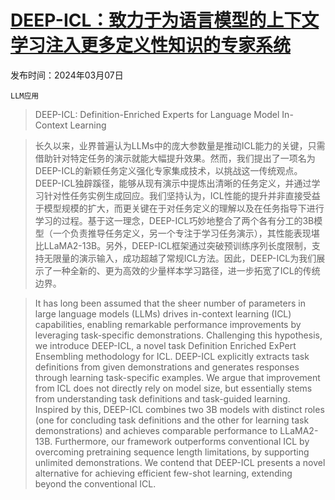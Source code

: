 # [DEEP-ICL：致力于为语言模型的上下文学习注入更多定义性知识的专家系统](https://arxiv.org/abs/2403.04233)

发布时间：2024年03月07日

`LLM应用`

> DEEP-ICL: Definition-Enriched Experts for Language Model In-Context Learning

> 长久以来，业界普遍认为LLMs中的庞大参数量是推动ICL能力的关键，只需借助针对特定任务的演示就能大幅提升效果。然而，我们提出了一项名为DEEP-ICL的新颖任务定义强化专家集成技术，以挑战这一传统观点。DEEP-ICL独辟蹊径，能够从现有演示中提炼出清晰的任务定义，并通过学习针对性任务实例生成回应。我们坚持认为，ICL性能的提升并非直接受益于模型规模的扩大，而更关键在于对任务定义的理解以及在任务指导下进行学习的过程。基于这一理念，DEEP-ICL巧妙地整合了两个各有分工的3B模型（一个负责推导任务定义，另一个专注于学习任务演示），其性能表现堪比LLaMA2-13B。另外，DEEP-ICL框架通过突破预训练序列长度限制，支持无限量的演示输入，成功超越了常规ICL方法。因此，DEEP-ICL为我们展示了一种全新的、更为高效的少量样本学习路径，进一步拓宽了ICL的传统边界。

> It has long been assumed that the sheer number of parameters in large language models (LLMs) drives in-context learning (ICL) capabilities, enabling remarkable performance improvements by leveraging task-specific demonstrations. Challenging this hypothesis, we introduce DEEP-ICL, a novel task Definition Enriched ExPert Ensembling methodology for ICL. DEEP-ICL explicitly extracts task definitions from given demonstrations and generates responses through learning task-specific examples. We argue that improvement from ICL does not directly rely on model size, but essentially stems from understanding task definitions and task-guided learning. Inspired by this, DEEP-ICL combines two 3B models with distinct roles (one for concluding task definitions and the other for learning task demonstrations) and achieves comparable performance to LLaMA2-13B. Furthermore, our framework outperforms conventional ICL by overcoming pretraining sequence length limitations, by supporting unlimited demonstrations. We contend that DEEP-ICL presents a novel alternative for achieving efficient few-shot learning, extending beyond the conventional ICL.